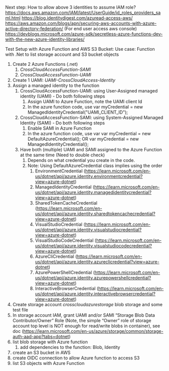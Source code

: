 Next step: How to allow above 3 identities to assume IAM role?
https://docs.aws.amazon.com/IAM/latest/UserGuide/id_roles_providers_saml.html
https://blog.identitydigest.com/azuread-access-aws/
https://aws.amazon.com/blogs/apn/securing-aws-accounts-with-azure-active-directory-federation/ (For end user access aws console)
https://devblogs.microsoft.com/azure-sdk/secretless-azure-functions-dev-with-the-new-azure-identity-libraries/


Test Setup with Azure Function and AWS S3 Bucket:
Use case: Function with .Net to list storage account and S3 bucket objects

1. Create 2 Azure Functions (.net)
    1. *CrossCloudAccessFunction-SAMI*
    2. *CrossCloudAccessFunction-UAMI*
2. Create 1 UAMI: *UAMI-CrossCloudAccess-Identity*
3. Assign a managed identity to the function
    1. CrossCloudAccessFunction-UAMI: using User-Assigned managed identity (UAMI) - Do both following steps
        1. Assign UAMI to Azure Function, note the UAMI client Id
        2. In the azure function code, use var myCredential = new ManagedIdentityCredential("UAMI_CLIENT_ID");
    2. CrossCloudAccessFunction-SAMI: using System-Assigned Managed Identity (SAMI) - Do both following steps
        1. Enable SAMI in Azure Function
        2. In the azure function code, use var var myCredential = new DefaultAzureCredential(); OR var myCredential = new ManagedIdentityCredential();
    3. Have both (multiple) UAMI and SAMI assigned to the Azure Function at the same time (Need to double check)
        1. Depends on what credential you create in the code.
        2. Note: Using DefaultAzureCredential class implies using the order
            1. EnvironmentCredential (https://learn.microsoft.com/en-us/dotnet/api/azure.identity.environmentcredential?view=azure-dotnet)
            2. ManagedIdentityCredential (https://learn.microsoft.com/en-us/dotnet/api/azure.identity.managedidentitycredential?view=azure-dotnet)
            3. SharedTokenCacheCredential (https://learn.microsoft.com/en-us/dotnet/api/azure.identity.sharedtokencachecredential?view=azure-dotnet)
            4. VisualStudioCredential (https://learn.microsoft.com/en-us/dotnet/api/azure.identity.visualstudiocredential?view=azure-dotnet)
            5. VisualStudioCodeCredential (https://learn.microsoft.com/en-us/dotnet/api/azure.identity.visualstudiocodecredential?view=azure-dotnet)
            6. AzureCliCredential (https://learn.microsoft.com/en-us/dotnet/api/azure.identity.azureclicredential?view=azure-dotnet)
            7. AzurePowerShellCredential (https://learn.microsoft.com/en-us/dotnet/api/azure.identity.azurepowershellcredential?view=azure-dotnet)
            8. InteractiveBrowserCredential (https://learn.microsoft.com/en-us/dotnet/api/azure.identity.interactivebrowsercredential?view=azure-dotnet)
4. Create storage account *crosscloudazurestorage* blob storage and some test file
5. In storage account IAM, grant UAMI and/or SAMI “Storage Blob Data Contributor/Owner” Role (Note, the simple “Owner” role of storage account top level is NOT enough for read/write blobs in container), see doc (https://learn.microsoft.com/en-us/azure/storage/common/storage-auth-aad-app?tabs=dotnet)
6. list blob storage with Azure function
    1. add dependencies to the function: Blob, Identity
7. create an S3 bucket in AWS
8. create OIDC connection to allow Azure function to access S3
9. list S3 objects with Azure Function


